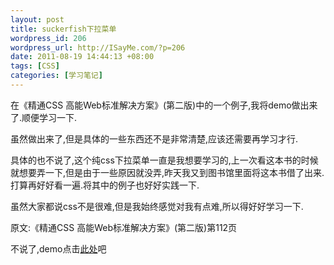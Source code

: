 ```yaml
--- 
layout: post
title: suckerfish下拉菜单
wordpress_id: 206
wordpress_url: http://ISayMe.com/?p=206
date: 2011-08-19 14:44:13 +08:00
tags: [CSS]
categories: [学习笔记]
---
```

在《精通CSS 高能Web标准解决方案》(第二版)中的一个例子,我将demo做出来了.顺便学习一下.

虽然做出来了,但是具体的一些东西还不是非常清楚,应该还需要再学习才行.

具体的也不说了,这个纯css下拉菜单一直是我想要学习的,上一次看这本书的时候就想要弄一下,但是由于一些原因就没弄,昨天我又到图书馆里面将这本书借了出来.打算再好好看一遍.将其中的例子也好好实践一下.

虽然大家都说css不是很难,但是我始终感觉对我有点难,所以得好好学习一下.

原文:《精通CSS 高能Web标准解决方案》(第二版)第112页

不说了,demo点击[此处](http://isayme.com/demo/suckerfish/suckerfish.html)吧 
